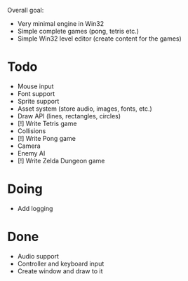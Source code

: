 Overall goal:
- Very minimal engine in Win32
- Simple complete games (pong, tetris etc.)
- Simple Win32 level editor (create content for the games)

# Todo
- Mouse input
- Font support
- Sprite support
- Asset system (store audio, images, fonts, etc.)
- Draw API (lines, rectangles, circles)
- [!] Write Tetris game
- Collisions
- [!] Write Pong game
- Camera
- Enemy AI
- [!] Write Zelda Dungeon game

# Doing
- Add logging

# Done
- Audio support
- Controller and keyboard input
- Create window and draw to it
